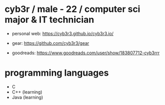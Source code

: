 # cyb3r / male - 22 / computer sci major & IT technician 
* personal web: https://cyb3r3.github.io/cyb3r3.io/

* gear: https://github.com/cyb3r3/gear

* goodreads: https://www.goodreads.com/user/show/183807712-cyb3rrr
# programming languages
* C
* C++ (learning) 
* Java (learning)
